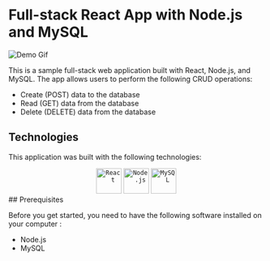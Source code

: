 # Full-stack React App with Node.js and MySQL

![Demo Gif](/deploy-gif.gif)

This is a sample full-stack web application built with React, Node.js, and MySQL. The app allows users to perform the following CRUD operations:

- Create (POST) data to the database
- Read (GET) data from the database
- Delete (DELETE) data from the database

## Technologies

This application was built with the following technologies:
 <div align="center">
	<code><img height="50" src="https://user-images.githubusercontent.com/25181517/183897015-94a058a6-b86e-4e42-a37f-bf92061753e5.png" alt="React" title="React" /></code>
	<code><img height="50" src="https://user-images.githubusercontent.com/25181517/183568594-85e280a7-0d7e-4d1a-9028-c8c2209e073c.png" alt="Node.js" title="Node.js" /></code>
	<code><img height="50" src="https://user-images.githubusercontent.com/25181517/183896128-ec99105a-ec1a-4d85-b08b-1aa1620b2046.png" alt="MySQL" title="MySQL" /></code>
</div>
## Prerequisites

Before you get started, you need to have the following software installed on your computer :

- Node.js
- MySQL

